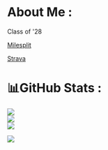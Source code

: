 # About Me :
Class of '28 

[Milesplit](https://la.milesplit.com/athletes/12439321-wyatt-price)

[Strava](https://la.milesplit.com/athletes/12439321-wyatt-price)

# 📊GitHub Stats :
![](https://github-readme-stats.vercel.app/api?username=WyattJPrice&theme=dark&hide_border=true&include_all_commits=false&count_private=true)<br/>
![](https://github-readme-streak-stats.herokuapp.com/?user=WyattJPrice&theme=dark&hide_border=true)<br/>
![](https://github-readme-stats.vercel.app/api/top-langs/?username=WyattJPrice&theme=dark&hide_border=true&include_all_commits=false&count_private=true&layout=compact)

[![](https://visitcount.itsvg.in/api?id=WyattJPrice&icon=0&color=0)](https://visitcount.itsvg.in)



